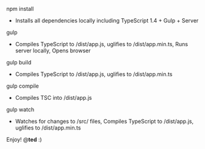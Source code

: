 npm install
- Installs all dependencies locally including TypeScript 1.4 + Gulp + Server

gulp
- Compiles TypeScript to /dist/app.js, uglifies to /dist/app.min.ts, Runs server locally, Opens browser

gulp build
- Compiles TypeScript to /dist/app.js, uglifies to /dist/app.min.ts

gulp compile
- Compiles TSC into /dist/app.js

gulp watch
- Watches for changes to /src/ files, Compiles TypeScript to /dist/app.js, uglifies to /dist/app.min.ts

Enjoy! @__ted__ :)
